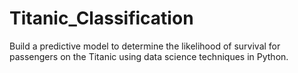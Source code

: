 # Titanic_Classification
Build a predictive model to determine the
likelihood of survival for passengers on
the Titanic using data science techniques
in Python.
